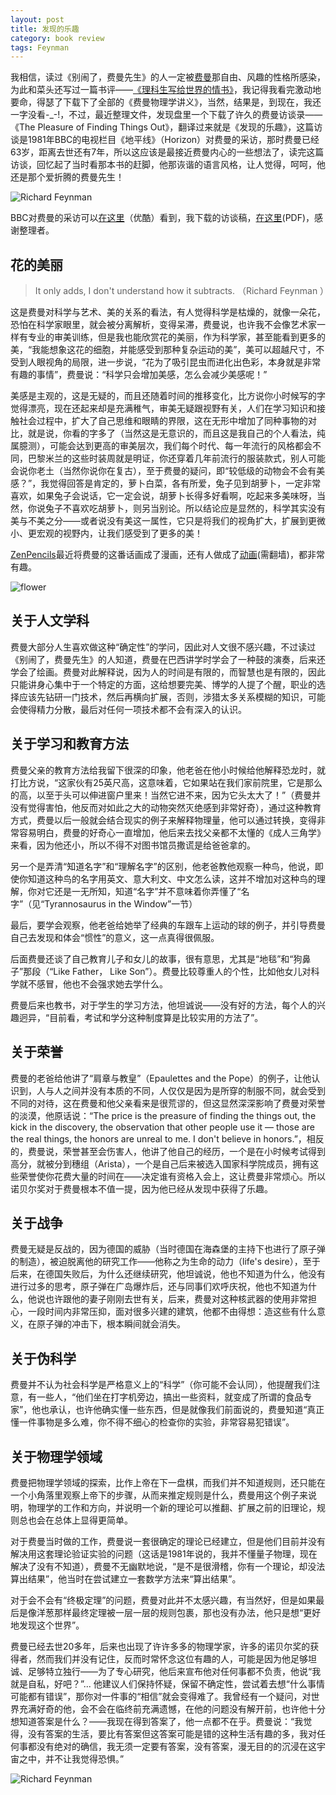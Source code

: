 ```yaml
---
layout: post
title: 发现的乐趣
category: book review
tags: Feynman
---
```

我相信，读过《别闹了，费曼先生》的人一定被[费曼][2]那自由、风趣的性格所感染，为此和菜头还写过一篇书评——[《理科生写给世界的情书》][1]，我记得我看完激动地要命，得瑟了下载下了全部的《费曼物理学讲义》，当然，结果是，到现在，我还一字没看-_-!，不过，最近整理文件，发现盘里一个下载了许久的费曼访谈录——《The Pleasure of Finding Things Out》，翻译过来就是《发现的乐趣》，这篇访谈是1981年BBC的电视栏目《地平线》（Horizon）对费曼的采访，那时费曼已经63岁，距离去世还有7年，所以这应该是最接近费曼内心的一些想法了，读完这篇访谈，回忆起了当时看那本书的赶脚，他那诙谐的语言风格，让人觉得，呵呵，他还是那个爱折腾的费曼先生！   

<span class="imgcenter">![Richard Feynman][3]</span>

BBC对费曼的采访可以[在这里][4]（优酷）看到，我下载的访谈稿，[在这里][5](PDF)，感谢整理者。  

## 花的美丽  

> It only adds, I don't understand how it subtracts. （Richard Feynman ）  

这是费曼对科学与艺术、美的关系的看法，有人觉得科学是枯燥的，就像一朵花，恐怕在科学家眼里，就会被分离解析，变得呆滞，费曼说，也许我不会像艺术家一样有专业的审美训练，但是我也能欣赏花的美丽，作为科学家，甚至能看到更多的美，“我能想象这花的细胞，并能感受到那种复杂运动的美”，美可以超越尺寸，不受到人眼视角的局限，进一步说，“花为了吸引昆虫而进化出色彩，本身就是非常有趣的事情”，费曼说：“科学只会增加美感，怎么会减少美感呢！”  

美感是主观的，这是无疑的，而且还随着时间的推移变化，比方说你小时候写的字觉得漂亮，现在还起来却是充满稚气，审美无疑跟视野有关，人们在学习知识和接触社会过程中，扩大了自己思维和眼睛的界限，这在无形中增加了同种事物的对比，就是说，你看的字多了（当然这是无意识的，而且这是我自己的个人看法，纯属臆测），可能会达到更高的审美层次，我们每个时代、每一年流行的风格都会不同，巴黎米兰的这些时装周就是明证，你还穿着几年前流行的服装款式，别人可能会说你老土（当然你说你在复古），至于费曼的疑问，即“较低级的动物会不会有美感？”，我觉得回答是肯定的，萝卜白菜，各有所爱，兔子见到胡萝卜，一定非常喜欢，如果兔子会说话，它一定会说，胡萝卜长得多好看啊，吃起来多美味呀，当然，你说兔子不喜欢吃胡萝卜，则另当别论。所以结论应是显然的，科学其实没有美与不美之分——或者说没有美这一属性，它只是将我们的视角扩大，扩展到更微小、更宏观的视野内，让我们感受到了更多的美！

[ZenPencils][6]最近将费曼的这番话画成了漫画，还有人做成了[动画][8](需翻墙)，都非常有趣。  

<span class="imgcenter">![flower][7]</span>  

## 关于人文学科  

费曼大部分人生喜欢做这种“确定性”的学问，因此对人文很不感兴趣，不过读过《别闹了，费曼先生》的人知道，费曼在巴西讲学时学会了一种鼓的演奏，后来还学会了绘画。费曼对此解释说，因为人的时间是有限的，而智慧也是有限的，因此只能讲身心集中于一个特定的方面，这给想要完美、博学的人提了个醒，职业的选择应该先钻研一门技术，然后再横向扩展，否则，涉猎太多关系模糊的知识，可能会使得精力分散，最后对任何一项技术都不会有深入的认识。  

## 关于学习和教育方法  

费曼父亲的教育方法给我留下很深的印象，他老爸在他小时候给他解释恐龙时，就打比方说，“这家伙有25英尺高，这意味着，它如果站在我们家前院里，它是那么的高，以至于头可以伸进窗户里来！当然它进不来，因为它头太大了！”（费曼并没有觉得害怕，他反而对如此之大的动物突然灭绝感到非常好奇），通过这种教育方式，费曼以后一般就会结合现实的例子来解释物理量，他可以通过转换，变得非常容易明白，费曼的好奇心一直增加，他后来去找父亲都不太懂的《成人三角学》来看，因为他还小，所以不得不对图书馆员撒谎是给爸爸拿的。  

另一个是弄清“知道名字”和“理解名字”的区别，他老爸教他观察一种鸟，他说，即使你知道这种鸟的名字用英文、意大利文、中文怎么读，这并不增加对这种鸟的理解，你对它还是一无所知，知道“名字”并不意味着你弄懂了“名字”（见“Tyrannosaurus in the Window”一节）

最后，要学会观察，他老爸给她举了经典的车跟车上运动的球的例子，并引导费曼自己去发现和体会“惯性”的意义，这一点真得很佩服。  

后面费曼还谈了自己教育儿子和女儿的故事，很有意思，尤其是“地毯”和“狗鼻子”那段（“Like Father， Like Son”）。费曼比较尊重人的个性，比如他女儿对科学就不感冒，他也不会强求她去学什么。  

费曼后来也教书，对于学生的学习方法，他坦诚说——没有好的方法，每个人的兴趣迥异，“目前看，考试和学分这种制度算是比较实用的方法了”。  

## 关于荣誉

费曼的老爸给他讲了“肩章与教皇”（Epaulettes and the Pope）的例子，让他认识到，人与人之间并没有本质的不同，人仅仅是因为是所穿的制服不同，就会受到不同的对待，这在费曼和他父亲看来是很荒谬的，但这显然深深影响了费曼对荣誉的淡漠，他原话说：“The price is the preasure of finding the things out, the kick in the discovery, the observation that other people use it — those are the real things, the honors are unreal to me. I don't believe in honors.”，相反的，费曼说，荣誉甚至会伤害人，他讲了他自己的经历，一个是在小时候考试得到高分，就被分到穗组（Arista），一个是自己后来被选入国家科学院成员，拥有这些荣誉使你花费大量的时间在——决定谁有资格入会上，这让费曼非常烦心。所以诺贝尔奖对于费曼根本不值一提，因为他已经从发现中获得了乐趣。  

## 关于战争

费曼无疑是反战的，因为德国的威胁（当时德国在海森堡的主持下也进行了原子弹的制造），被迫脱离他的研究工作——他称之为生命的动力（life's desire），至于后来，在德国失败后，为什么还继续研究，他坦诚说，他也不知道为什么，他没有进行过多的思考，原子弹在广岛爆炸后，还与同事们欢呼庆祝，他也不知道为什么，他说也许跟他的妻子刚刚去世有关，后来，费曼对这种核武器的使用非常担心，一段时间内非常压抑，面对很多兴建的建筑，他都不由得想：造这些有什么意义，在原子弹的冲击下，根本瞬间就会消失。  

## 关于伪科学

费曼并不认为社会科学是严格意义上的“科学”（你可能不会认同），他提醒我们注意，有一些人，“他们坐在打字机旁边，搞出一些资料，就变成了所谓的食品专家”，他也承认，也许他确实懂一些东西，但是就像我们前面说的，费曼知道“真正懂一件事物是多么难，你不得不细心的检查你的实验，非常容易犯错误”。

## 关于物理学领域  

费曼把物理学领域的探索，比作上帝在下一盘棋，而我们并不知道规则，还只能在一个小角落里观察上帝下的步骤，从而来推定规则是什么，费曼用这个例子来说明，物理学的工作和方向，并说明一个新的理论可以推翻、扩展之前的旧理论，规则总也会在总体上显得更简单。  

对于费曼当时做的工作，费曼说一套很确定的理论已经建立，但是他们目前并没有解决用这套理论验证实验的问题（这话是1981年说的，我并不懂量子物理，现在解决了没有不知道），费曼不无幽默地说，“是不是很滑稽，你有一个理论，却没法算出结果”，他当时在尝试建立一套数学方法来“算出结果”。  

对于会不会有“终极定理”的问题，费曼对此并不太感兴趣，有当然好，但是如果最后是像洋葱那样最终定理被一层一层的规则包裹，那也没有办法，他只是想“更好地发现这个世界”。  

费曼已经去世20多年，后来也出现了许许多多的物理学家，许多的诺贝尔奖的获得者，然而我们并没有记住，反而时常怀念这位有趣的人，可能是因为他足够坦诚、足够特立独行——为了专心研究，他后来宣布他对任何事都不负责，他说“我就是自私，好吧？”... 他建议人们保持怀疑，保留不确定性，尝试着去想“什么事情可能都有错误”，那你对一件事的“相信”就会变得难了。我曾经有一个疑问，对世界充满好奇的他，会不会在临终前充满遗憾，在他的问题没有解开前，也许他十分想知道答案是什么？——我现在得到答案了，他一点都不在乎。费曼说：“我觉得，没有答案的生活，要比有答案但这答案可能是错的这种生活有趣的多，我对任何事都没有绝对的确信，我无须一定要有答案，没有答案，漫无目的的沉浸在这宇宙之中，并不让我觉得恐惧。”  

<span class="imgcenter">![Richard Feynman][9]</span>  

[1]: http://book.douban.com/review/1028188/
[2]: http://zh.wikipedia.org/wiki/理查德·費曼
[3]: http://farm4.staticflickr.com/3708/11047297633_ca60be61ef_o.jpg
[4]: http://v.youku.com/v_show/id_XMTcxOTA2NzI=.html
[5]: http://hossein81.persiangig.com/.EBJiQceZ4n/Finding_Things_Out.pdf
[6]: http://zenpencils.com
[7]: http://farm8.staticflickr.com/7363/11047242424_3010d4f29d_h.jpg
[8]: http://vimeo.com/55874553
[9]: http://farm4.staticflickr.com/3724/11047256855_5f67a8e036_o.png